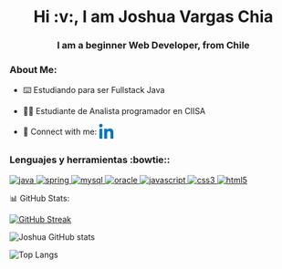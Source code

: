 <h1 align="center">Hi :v:, I am Joshua Vargas Chia  </h1>
<h3 align="center">I am a beginner Web Developer, from Chile </h3>


### About Me:

- ⌨️ Estudiando para ser Fullstack Java
- 👨‍🎓 Estudiante de Analista programador en CIISA

- :link: Connect with me: <a href="[www.linkedin.com/in/joshuanov](https://www.linkedin.com/in/joshuanov/)" target="_blank"><img align="center" src="https://raw.githubusercontent.com/Dhamary08/Email-Sign/master/linkedin-in.png" alt="Jaime%20Reyes" height="30" width="25"/></a>



<h3 align="left">Lenguajes y herramientas :bowtie::</h3>
    <p align="left"> <a href="#" target="_blank"> <img
                src="https://www.vectorlogo.zone/logos/java/java-icon.svg" alt="java"
                width="50" height="40" margin-right="3px"/> </a> <a href="https://spring.io/" target="_blank"> <img
                src="https://www.vectorlogo.zone/logos/springio/springio-icon.svg" alt="spring" width="40"
                height="40" margin-right="3px"/> </a> <a href="https://www.mysql.com/" target="_blank"> <img
                src="https://www.vectorlogo.zone/logos/mysql/mysql-icon.svg" alt="mysql"
                width="55" height="40" margin-right="3px"/> </a> </a> <a href="https://www.oracle.com/" target="_blank"> <img
                src="https://www.vectorlogo.zone/logos/oracle/oracle-ar21.svg" alt="oracle"
                width="40" height="40" margin-right="3px"/> </a> <a href="#" target="_blank"> <img
                src="https://upload.vectorlogo.zone/logos/javascript/images/239ec8a4-163e-4792-83b6-3f6d96911757.svg" alt="javascript"
                width="40" height="40" margin-right="3px"/> </a><a href="https://www.w3schools.com/css/" target="_blank"> <img
                src="https://cdn1.iconfinder.com/data/icons/logotypes/32/badge-css-3-128.png" alt="css3"
                width="40" height="40" margin-right="3px"/> </a> <a href="https://www.w3.org/html/" target="_blank"> <img
                src="https://www.vectorlogo.zone/logos/w3_html5/w3_html5-icon.svg" alt="html5"
                width="40" height="40" margin-right="3px"/> </a> <a href="https://developer.mozilla.org/en-US/docs/Web/JavaScript"
            target="_blank"></a></p>
             📊 GitHub Stats:
            
[![GitHub Streak](http://github-readme-streak-stats.herokuapp.com?user=joshuanov&theme=dark-smoky)](https://git.io/streak-stats)<br/>
            
![Joshua GitHub stats](https://github-readme-stats.vercel.app/api?username=joshuanov&show_icons=true&theme=dark)<br/>
            
![Top Langs](https://github-readme-stats.vercel.app/api/top-langs/?username=joshuanov&layout=compact)
            

